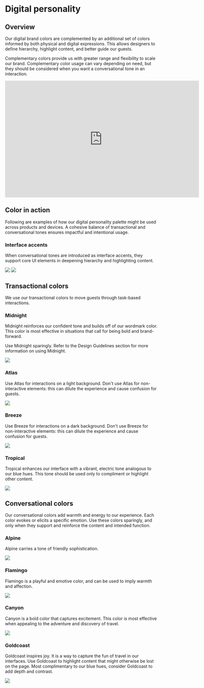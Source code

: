 # Digital personality

## Overview

Our digital brand colors are complemented by an additional set of colors informed by both physical and digital expressions. This allows designers to define hierarchy, highlight content, and better guide our guests.

Complementary colors provide us with greater range and flexibility to scale our brand. Complementary color usage can vary depending on need, but they should be considered when you want a conversational tone in an interaction.

<iframe title="vimeo-player" src="https://player.vimeo.com/video/369435460" width="640" height="384" frameborder="0" allowfullscreen></iframe>

## Color in action

Following are examples of how our digital personality palette might be used across products and devices. A cohesive balance of transactional and conversational tones ensures impactful and intentional usage.

### Interface accents

When conversational tones are introduced as interface accents, they support core UI elements in deepening hierarchy and highlighting content. 

![](./digital-personality/interfaceAccents.jpg)
![](./digital-personality/interfaceAccents(2).gif)

## Transactional colors

We use our transactional colors to move guests through task-based interactions.

### Midnight

Midnight reinforces our confident tone and builds off of our wordmark color. This color is most effective in situations that call for being bold and brand-forward. 

Use Midnight sparingly. Refer to the Design Guidelines section for more information on using Midnight. 

![](./digital-personality/transactionalColorsMidnight.jpg)

### Atlas

Use Atlas for interactions on a light background. Don't use Atlas for non-interactive elements: this can dilute the experience and cause confusion for guests.

![](./digital-personality/transactionalColorsAtlas.jpg)

### Breeze

Use Breeze for interactions on a dark background. Don't use Breeze for non-interactive elements: this can dilute the experience and cause confusion for guests.

![](./digital-personality/transactionalColorsBreeze.jpg)

### Tropical
Tropical enhances our interface with a vibrant, electric tone analogous to our blue hues. This tone should be used only to compliment or highlight other content.

![](./digital-personality/transactionalColorsTropical.jpg)


## Conversational colors

Our conversational colors add warmth and energy to our experience. Each color evokes or elicits a specific emotion. 
Use these colors sparingly, and only when they support and reinforce the content and intended function.

### Alpine

Alpine carries a tone of friendly sophistication.

![](./digital-personality/conversationalColorsAlpine.jpg)

### Flamingo

Flamingo is a playful and emotive color, and can be used to imply warmth and affection. 

![](./digital-personality/conversationalColorsFlamingo.jpg)

### Canyon

Canyon is a bold color that captures excitement. This color is most effective when appealing to the adventure and discovery of travel.

![](./digital-personality/conversationalColorsCanyon.jpg)

### Goldcoast

Goldcoast inspires joy. It is a way to capture the fun of travel in our interfaces. Use Goldcoast to highlight content that might otherwise be lost on the page. Most complimentary to our blue hues, consider Goldcoast to add depth and contrast. 

![](./digital-personality/conversationalColorsGoldcoast.jpg)
